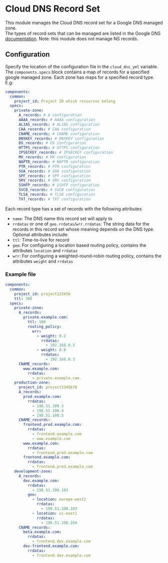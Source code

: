 # Cloud DNS Record Set
This module manages the Cloud DNS record set for a Google DNS managed zone.  
The types of record sets that can be managed are listed in the Google DNS [documentation](https://cloud.google.com/dns/docs/records#record_type).
Note: this module does not manage NS records.

## Configuration
Specify the location of the configuration file in the `cloud_dns_yml` variable.
The `components.specs` block contains a map of records for a specified google managed zone. 
Each zone has maps for a specified record type. E.g:  
```yaml
components:
  common:
    project_id: Project ID which resources belong 
  specs:
    private-zone:
      A_records: # A configuration
      AAAA_records: # AAAA configuration
      ALIAS_records: # ALIAS configuration
      CAA_records: # CAA configuration
      CNAME_records: # CNAME configuration
      DNSKEY_records: # DNSKEY configuration
      DS_records: # DS configuration
      HTTPS_records: # HTTPS configuration
      IPSECKEY_records: # IPSECKEY configuration
      MX_records: # MX configuration
      NAPTR_records: # NAPTR configuration
      PTR_records: # PTR configuration
      SOA_records: # SOA configuration
      SPF_records: # SPF configuration
      SRV_records: # SRV configuration
      SSHFP_records: # SSHFP configuration
      SVCB_records: # SVCB configuration
      TLSA_records: # TLSA configuration
      TXT_records: # TXT configuration
```
Each record type has a set of records with the following attributes
* `name`: The DNS name this record set will apply to
* `rrdatas` or one of `geo.rrdatas`/`wrr.rrdatas`: The string data for the records in this record set whose meaning depends on the DNS type.  
Optional attributes include:
* `ttl`: Time-to-live for record
* `geo`: For configuring a location based routing policy, contains the attributes `location` and `rrdatas`
* `wrr`: For configuring a weighted-round-robin routing policy, contains the attributes `weight` and `rrdatas`

### Example file
```yaml
components:
  common:
    project_id: project123456
    ttl: 300
  specs:
    private-zone:
      A_records:
        private.example.com:
          ttl: 180
          routing_policy:
            wrr:
              - weight: 0.2
                rrdatas:
                  - 192.168.0.2
              - weight: 0.8
                rrdatas:
                  - 192.168.0.3
      CNAME_records:
        www.example.com:
          rrdatas:
            - private.example.com.
    production-zone:
      project_id: project2345678
      A_records:
        prod.example.com:
          rrdatas: 
            - 198.51.100.3
            - 198.51.100.4
            - 198.51.100.5
      CNAME_records:
        frontend.prod.example.com:
          rrdatas:
            - frontend.example.com
            - www.example.com
        www.example.com:
          rrdatas:
            - frontend.prod.example.com
        frontend.example.com:
          rrdatas:
            - frontend.prod.example.com
    development-zone:
      A_records:
        dev.example.com:
          rrdatas:
            - 198.51.100.103
          geo:
            - location: europe-west2
              rrdatas:
                - 198.51.100.103
            - location: us-east1
              rrdatas:
                - 198.51.100.104
      CNAME_records:
        beta.example.com:
          rrdatas:
            - frontend.dev.example.com
        dev-frontend.example.com:
          rrdatas:
            - frontend.dev.example.com

```
